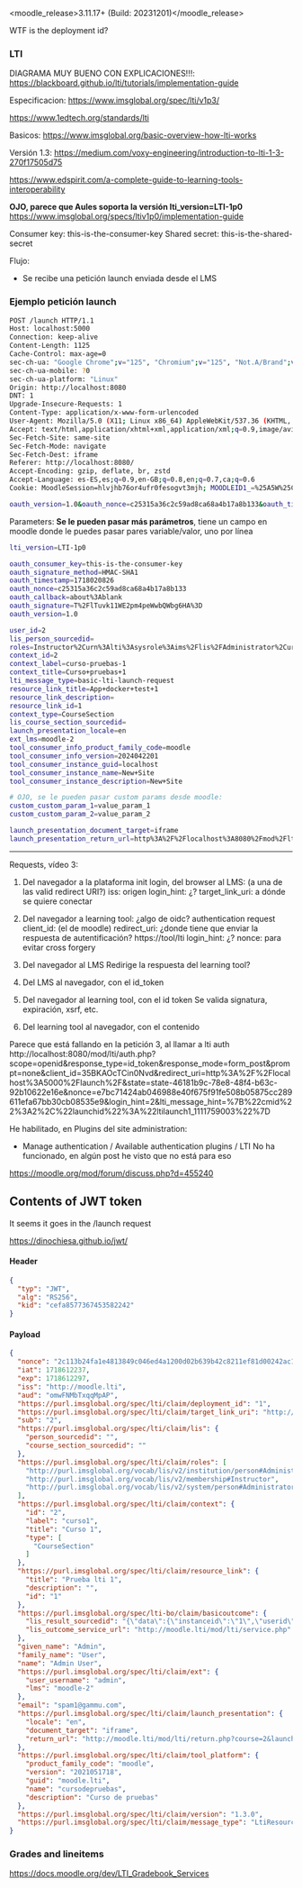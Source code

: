 <moodle_release>3.11.17+ (Build: 20231201)</moodle_release>


WTF is the deployment id?




### LTI

DIAGRAMA MUY BUENO CON EXPLICACIONES!!!:
https://blackboard.github.io/lti/tutorials/implementation-guide


Especificacion:
https://www.imsglobal.org/spec/lti/v1p3/

https://www.1edtech.org/standards/lti


Basicos:
https://www.imsglobal.org/basic-overview-how-lti-works


Versión 1.3:
https://medium.com/voxy-engineering/introduction-to-lti-1-3-270f17505d75


https://www.edspirit.com/a-complete-guide-to-learning-tools-interoperability

**OJO, parece que Aules soporta la versión lti_version=LTI-1p0**
https://www.imsglobal.org/specs/ltiv1p0/implementation-guide



Consumer key: this-is-the-consumer-key
Shared secret: this-is-the-shared-secret


Flujo:
- Se recibe una petición launch enviada desde el LMS

### Ejemplo petición launch

```sh
POST /launch HTTP/1.1
Host: localhost:5000
Connection: keep-alive
Content-Length: 1125
Cache-Control: max-age=0
sec-ch-ua: "Google Chrome";v="125", "Chromium";v="125", "Not.A/Brand";v="24"
sec-ch-ua-mobile: ?0
sec-ch-ua-platform: "Linux"
Origin: http://localhost:8080
DNT: 1
Upgrade-Insecure-Requests: 1
Content-Type: application/x-www-form-urlencoded
User-Agent: Mozilla/5.0 (X11; Linux x86_64) AppleWebKit/537.36 (KHTML, like Gecko) Chrome/125.0.0.0 Safari/537.36
Accept: text/html,application/xhtml+xml,application/xml;q=0.9,image/avif,image/webp,image/apng,*/*;q=0.8,application/signed-exchange;v=b3;q=0.7
Sec-Fetch-Site: same-site
Sec-Fetch-Mode: navigate
Sec-Fetch-Dest: iframe
Referer: http://localhost:8080/
Accept-Encoding: gzip, deflate, br, zstd
Accept-Language: es-ES,es;q=0.9,en-GB;q=0.8,en;q=0.7,ca;q=0.6
Cookie: MoodleSession=hlvjhb76or4ufr0fesogvt3mjh; MOODLEID1_=%25A5W%25CAU

oauth_version=1.0&oauth_nonce=c25315a36c2c59ad8ca68a4b17a8b133&oauth_timestamp=1718020826&oauth_consumer_key=this-is-the-consumer-key&user_id=2&lis_person_sourcedid=&roles=Instructor%2Curn%3Alti%3Asysrole%3Aims%2Flis%2FAdministrator%2Curn%3Alti%3Ainstrole%3Aims%2Flis%2FAdministrator&context_id=2&context_label=curso-pruebas-1&context_title=Curso+pruebas+1&lti_message_type=basic-lti-launch-request&resource_link_title=App+docker+test+1&resource_link_description=&resource_link_id=1&context_type=CourseSection&lis_course_section_sourcedid=&launch_presentation_locale=en&ext_lms=moodle-2&tool_consumer_info_product_family_code=moodle&tool_consumer_info_version=2024042201&oauth_callback=about%3Ablank&lti_version=LTI-1p0&tool_consumer_instance_guid=localhost&tool_consumer_instance_name=New+Site&tool_consumer_instance_description=New+Site&launch_presentation_document_target=iframe&launch_presentation_return_url=http%3A%2F%2Flocalhost%3A8080%2Fmod%2Flti%2Freturn.php%3Fcourse%3D2%26launch_container%3D3%26instanceid%3D1%26sesskey%3DlUGKINVHi2&oauth_signature_method=HMAC-SHA1&oauth_signature=T%2FlTuvk11WE2pm4peWwbQWbg6HA%3D
```
Parameters:
**Se le pueden pasar más parámetros**, tiene un campo en moodle donde le puedes pasar pares variable/valor, uno por línea
```sh
lti_version=LTI-1p0

oauth_consumer_key=this-is-the-consumer-key
oauth_signature_method=HMAC-SHA1
oauth_timestamp=1718020826
oauth_nonce=c25315a36c2c59ad8ca68a4b17a8b133
oauth_callback=about%3Ablank
oauth_signature=T%2FlTuvk11WE2pm4peWwbQWbg6HA%3D
oauth_version=1.0

user_id=2
lis_person_sourcedid=
roles=Instructor%2Curn%3Alti%3Asysrole%3Aims%2Flis%2FAdministrator%2Curn%3Alti%3Ainstrole%3Aims%2Flis%2FAdministrator
context_id=2
context_label=curso-pruebas-1
context_title=Curso+pruebas+1
lti_message_type=basic-lti-launch-request
resource_link_title=App+docker+test+1
resource_link_description=
resource_link_id=1
context_type=CourseSection
lis_course_section_sourcedid=
launch_presentation_locale=en
ext_lms=moodle-2
tool_consumer_info_product_family_code=moodle
tool_consumer_info_version=2024042201
tool_consumer_instance_guid=localhost
tool_consumer_instance_name=New+Site
tool_consumer_instance_description=New+Site

# OJO, se le pueden pasar custom params desde moodle:
custom_custom_param_1=value_param_1
custom_custom_param_2=value_param_2

launch_presentation_document_target=iframe
launch_presentation_return_url=http%3A%2F%2Flocalhost%3A8080%2Fmod%2Flti%2Freturn.php%3Fcourse%3D2%26launch_container%3D3%26instanceid%3D1%26sesskey%3DlUGKINVHi2
```






----------------------------------------------------------------------------

Requests, vídeo 3:

1) Del navegador a la plataforma
init login, del browser al LMS: (a una de las valid redirect URI?)
    iss: origen
    login_hint: ¿?
    target_link_uri: a dónde se quiere conectar

2) Del navegador a learning tool:
¿algo de oidc?
authentication request
    client_id: (el de moodle)
    redirect_uri: ¿donde tiene que enviar la respuesta de autentificación? https://tool/lti
    login_hint: ¿?
    nonce: para evitar cross forgery

3) Del navegador al LMS
    Redirige la respuesta del learning tool?

4) Del LMS al navegador, con el id_token

5) Del navegador al learning tool, con el id token
    Se valida signatura, expiración, xsrf, etc.

6) Del learning tool al navegador, con el contenido


Parece que está fallando en la petición 3, al llamar a lti auth
http://localhost:8080/mod/lti/auth.php?scope=openid&response_type=id_token&response_mode=form_post&prompt=none&client_id=35BKAOcTCin0Nvd&redirect_uri=http%3A%2F%2Flocalhost%3A5000%2Flaunch%2F&state=state-46181b9c-78e8-48f4-b63c-92b10622e16e&nonce=e7bc71424ab046988e40f675f91fe508b05875cc289611efa67bb30cb08535e9&login_hint=2&lti_message_hint=%7B%22cmid%22%3A2%2C%22launchid%22%3A%22ltilaunch1_1111759003%22%7D

He habilitado, en Plugins del site administration:
- Manage authentication / Available authentication plugins / LTI
No ha funcionado, en algún post he visto que no está para eso

https://moodle.org/mod/forum/discuss.php?d=455240



## Contents of JWT token

It seems it goes in the /launch request

https://dinochiesa.github.io/jwt/

#### Header


```json
{
  "typ": "JWT",
  "alg": "RS256",
  "kid": "cefa8577367453582242"
}
```

#### Payload

```json
{
  "nonce": "2c113b24fa1e4813849c046ed4a1200d02b639b42c8211ef81d00242ac14000a",
  "iat": 1718612237,
  "exp": 1718612297,
  "iss": "http://moodle.lti",
  "aud": "omwFNMbTxqqMpAP",
  "https://purl.imsglobal.org/spec/lti/claim/deployment_id": "1",
  "https://purl.imsglobal.org/spec/lti/claim/target_link_uri": "http://app.lti:5000/launch",
  "sub": "2",
  "https://purl.imsglobal.org/spec/lti/claim/lis": {
    "person_sourcedid": "",
    "course_section_sourcedid": ""
  },
  "https://purl.imsglobal.org/spec/lti/claim/roles": [
    "http://purl.imsglobal.org/vocab/lis/v2/institution/person#Administrator",
    "http://purl.imsglobal.org/vocab/lis/v2/membership#Instructor",
    "http://purl.imsglobal.org/vocab/lis/v2/system/person#Administrator"
  ],
  "https://purl.imsglobal.org/spec/lti/claim/context": {
    "id": "2",
    "label": "curso1",
    "title": "Curso 1",
    "type": [
      "CourseSection"
    ]
  },
  "https://purl.imsglobal.org/spec/lti/claim/resource_link": {
    "title": "Prueba lti 1",
    "description": "",
    "id": "1"
  },
  "https://purl.imsglobal.org/spec/lti-bo/claim/basicoutcome": {
    "lis_result_sourcedid": "{\"data\":{\"instanceid\":\"1\",\"userid\":\"2\",\"typeid\":\"1\",\"launchid\":369587315},\"hash\":\"a6ce32b2c3f7529a625af91668985b71f7a7930733c9917f8c7b2bcf09efb144\"}",
    "lis_outcome_service_url": "http://moodle.lti/mod/lti/service.php"
  },
  "given_name": "Admin",
  "family_name": "User",
  "name": "Admin User",
  "https://purl.imsglobal.org/spec/lti/claim/ext": {
    "user_username": "admin",
    "lms": "moodle-2"
  },
  "email": "spam1@gammu.com",
  "https://purl.imsglobal.org/spec/lti/claim/launch_presentation": {
    "locale": "en",
    "document_target": "iframe",
    "return_url": "http://moodle.lti/mod/lti/return.php?course=2&launch_container=3&instanceid=1&sesskey=ZCkLzHxehT"
  },
  "https://purl.imsglobal.org/spec/lti/claim/tool_platform": {
    "product_family_code": "moodle",
    "version": "2021051718",
    "guid": "moodle.lti",
    "name": "cursodepruebas",
    "description": "Curso de pruebas"
  },
  "https://purl.imsglobal.org/spec/lti/claim/version": "1.3.0",
  "https://purl.imsglobal.org/spec/lti/claim/message_type": "LtiResourceLinkRequest"
}
```

### Grades and lineitems

https://docs.moodle.org/dev/LTI_Gradebook_Services

